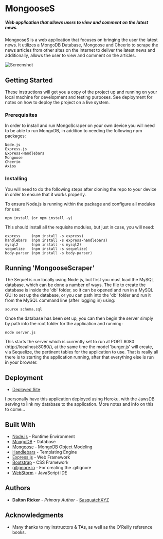 # MongooseS
##### Web application that allows users to view and comment on the latest news.

MongooseS is a web application that focuses on bringing the user the latest news.  It utilizes a MongoDB Database, Mongoose and Cheerio to scrape the news articles from other sites on the internet to deliver the latest news and additionally, allows the user to view and comment on the articles.

![Screenshot](public/assets/img/burger2screenshot.png)

## Getting Started

These instructions will get you a copy of the project up and running on your local machine for development and testing purposes.  See deployment for notes on how to deploy the project on a live system.

### Prerequisites

In order to install and run MongoScraper on your own device you will need to be able to run MongoDB, in addition to needing the following npm packages:

```
Node.js
Express.js
Express-Handlebars
Mongoose
Cheerio
Axios
```

### Installing

You will need to do the following steps after cloning the repo to your device in order to ensure that it works properly.

To ensure Node.js is running within the package and configure all modules for use:

```
npm install (or npm install -y)
```

This should install all the requisite modules, but just in case, you will need:

```
express     (npm install -s express)
handlebars  (npm install -s express-handlebars)
mysql2      (npm install -s mysql2)
sequelize   (npm install -s sequelize)
body-parser (npm install -s body-parser)
```

## Running 'MongooseScraper'

The Sequel is run locally using Node.js, but first you must load the MySQL database, which can be done a number of ways.  The file to create the database is inside the 'db' folder, so it can be opened and run in a MySQL GUI to set up the database, or you can path into the 'db' folder and run it from the MySQL command line (after logging in) using:
 
```
source schema.sql
```
Once the database has been set up, you can then begin the server simply by path into the root folder for the application and running:

```
node server.js
```

This starts the server which is currently set to run at PORT 8080 (http://localhost:8080/), at the same time the model 'burger.js' will create, via Sequelize, the pertinent tables for the application to use.
That is really all there is to starting the application running, after that everything else is run in your browser.

## Deployment

* [Deployed Site]()

I personally have this application deployed using Heroku, with the JawsDB serving to link my database to the application.  More notes and info on this to come...

## Built With

* [Node.js](https://nodejs.org/en/) - Runtime Environment
* [MongoDB](https://www.mongodb.com/) - Database
* [Mongoose](https://mongoosejs.com/) - MongoDB Object Modeling
* [Handlebars](https://handlebarsjs.com/) - Templating Engine
* [Express.js](https://expressjs.com/) - Web Framework
* [Bootstrap](https://getbootstrap.com/) - CSS Framework
* [gitignore.io](https://www.gitignore.io/) - For creating the .gitignore
* [WebStorm](https://www.jetbrains.com/webstorm/) - JavaScript IDE

## Authors

* **Dalton Ricker** - *Primary Author* - [SasquatchXYZ](https://github.com/SasquatchXYZ)

## Acknowledgments
* Many thanks to my instructors & TAs, as well as the O'Reilly reference books.
